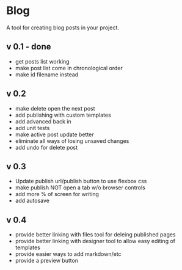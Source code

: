 Blog
====

A tool for creating blog posts in your project.

v 0.1 - done
------------
- get posts list working
- make post list come in chronological order
- make id filename instead

v 0.2
-----
- make delete open the next post
- add publishing with custom templates
- add advanced back in
- add unit tests
- make active post update better
- eliminate all ways of losing unsaved changes
- add undo for delete post

v 0.3
-----
- Update publish url/publish button to use flexbox css
- make publish NOT open a tab w/o browser controls
- add more % of screen for writing
- add autosave


v 0.4
-----
- provide better linking with files tool for deleing published pages
- provide better linking with designer tool to allow easy editing of templates
- provide easier ways to add markdown/etc
- provide a preview button
